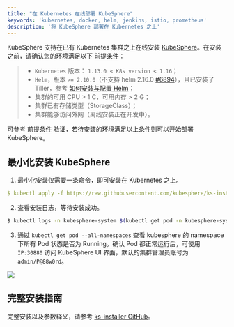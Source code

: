 ```yaml
---
title: "在 Kubernetes 在线部署 KubeSphere"
keywords: 'kubernetes, docker, helm, jenkins, istio, prometheus'
description: '将 KubeSphere 部署在 Kubernetes 之上'
---
```


KubeSphere 支持在已有 Kubernetes 集群之上在线安装 [KubeSphere](/zh-CN/)。在安装之前，请确认您的环境满足以下 [前提条件](../prerequisites)：


> - `Kubernetes` 版本： `1.13.0 ≤ K8s version < 1.16`；
> - `Helm`，版本 `>= 2.10.0`（不支持 helm 2.16.0 [#6894](https://github.com/helm/helm/issues/6894)），且已安装了 Tiller，参考 [如何安装与配置 Helm](https://devopscube.com/install-configure-helm-kubernetes/)；
> - 集群的可用 CPU > 1 C，可用内存 > 2 G；
> - 集群已有存储类型（StorageClass）；
> - 集群能够访问外网（离线安装正在开发中）。

可参考 [前提条件](../prerequisites) 验证，若待安装的环境满足以上条件则可以开始部署 KubeSphere。

## 最小化安装 KubeSphere

1. 最小化安装仅需要一条命令，即可安装在 Kubernetes 之上。

```yaml
$ kubectl apply -f https://raw.githubusercontent.com/kubesphere/ks-installer/master/kubesphere-minimal.yaml
```

2. 查看安装日志，等待安装成功。

```bash
$ kubectl logs -n kubesphere-system $(kubectl get pod -n kubesphere-system -l app=ks-install -o jsonpath='{.items[0].metadata.name}') -f
```

3. 通过 `kubectl get pod --all-namespaces` 查看 kubesphere 的 namespace 下所有 Pod 状态是否为 Running。确认 Pod 都正常运行后，可使用 `IP:30880` 访问 KubeSphere UI 界面，默认的集群管理员账号为 `admin/P@88w0rd`。

![](https://pek3b.qingstor.com/kubesphere-docs/png/20191020153911.png)


## 完整安装指南

完整安装以及参数释义，请参考 [ks-installer GitHub](https://github.com/kubesphere/ks-installer/tree/master)。
